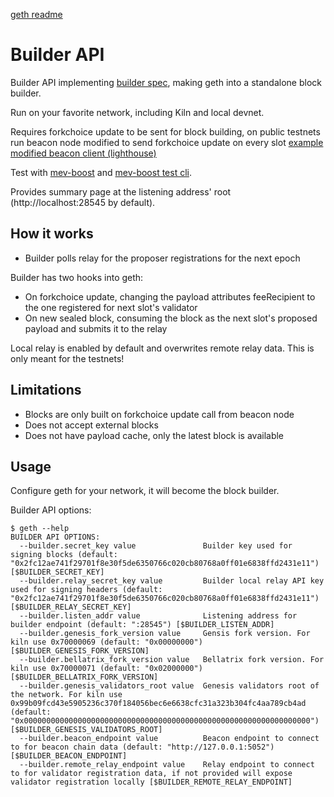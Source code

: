 [geth readme](README.original.md)

# Builder API

Builder API implementing [builder spec](https://github.com/ethereum/builder-specs), making geth into a standalone block builder. 

Run on your favorite network, including Kiln and local devnet.

Requires forkchoice update to be sent for block building, on public testnets run beacon node modified to send forkchoice update on every slot [example modified beacon client (lighthouse)](https://github.com/flashbots/lighthouse)

Test with [mev-boost](https://github.com/flashbots/mev-boost) and [mev-boost test cli](https://github.com/flashbots/mev-boost/tree/main/cmd/test-cli).

Provides summary page at the listening address' root (http://localhost:28545 by default).

## How it works

* Builder polls relay for the proposer registrations for the next epoch

Builder has two hooks into geth:
* On forkchoice update, changing the payload attributes feeRecipient to the one registered for next slot's validator
* On new sealed block, consuming the block as the next slot's proposed payload and submits it to the relay

Local relay is enabled by default and overwrites remote relay data. This is only meant for the testnets!

## Limitations

* Blocks are only built on forkchoice update call from beacon node
* Does not accept external blocks
* Does not have payload cache, only the latest block is available

## Usage

Configure geth for your network, it will become the block builder.

Builder API options:
```
$ geth --help
BUILDER API OPTIONS:
  --builder.secret_key value               Builder key used for signing blocks (default: "0x2fc12ae741f29701f8e30f5de6350766c020cb80768a0ff01e6838ffd2431e11") [$BUILDER_SECRET_KEY]
  --builder.relay_secret_key value         Builder local relay API key used for signing headers (default: "0x2fc12ae741f29701f8e30f5de6350766c020cb80768a0ff01e6838ffd2431e11") [$BUILDER_RELAY_SECRET_KEY]
  --builder.listen_addr value              Listening address for builder endpoint (default: ":28545") [$BUILDER_LISTEN_ADDR]
  --builder.genesis_fork_version value     Gensis fork version. For kiln use 0x70000069 (default: "0x00000000") [$BUILDER_GENESIS_FORK_VERSION]
  --builder.bellatrix_fork_version value   Bellatrix fork version. For kiln use 0x70000071 (default: "0x02000000") [$BUILDER_BELLATRIX_FORK_VERSION]
  --builder.genesis_validators_root value  Genesis validators root of the network. For kiln use 0x99b09fcd43e5905236c370f184056bec6e6638cfc31a323b304fc4aa789cb4ad (default: "0x0000000000000000000000000000000000000000000000000000000000000000") [$BUILDER_GENESIS_VALIDATORS_ROOT]
  --builder.beacon_endpoint value          Beacon endpoint to connect to for beacon chain data (default: "http://127.0.0.1:5052") [$BUILDER_BEACON_ENDPOINT]
  --builder.remote_relay_endpoint value    Relay endpoint to connect to for validator registration data, if not provided will expose validator registration locally [$BUILDER_REMOTE_RELAY_ENDPOINT]
```
